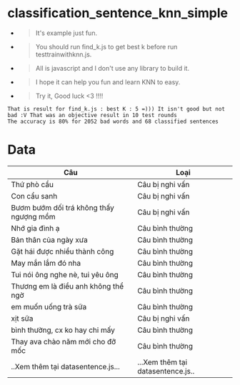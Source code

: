 # classification_sentence_knn_simple


- > It's example just fun.
- > You should run find_k.js to get best k before run testtrainwithknn.js.
- > All is javascript and I don't use any library to build it.
- > I hope it can help you fun and learn KNN to easy.
- > Try it, Good luck <3 !!!!

```
That is result for find_k.js : best K : 5 =))) It isn't good but not bad :V That was an objective result in 10 test rounds
The accuracy is 80% for 2052 bad words and 68 classified sentences 
```

# Data
| Câu | Loại |
|--------------|-------|
| Thứ phò cẩu | Câu bị nghi vấn |
|Con cẩu sanh|Câu bị nghi vấn|
|Bươm bướm dối trá không thấy ngượng mồm|Câu bị nghi vấn|
|Nhớ gia đình ạ|Câu bình thường|
|Bản thân của ngày xưa|Câu bình thường|
|Gặt hái được nhiều thành công|Câu bình thường|
|May mắn lắm đó nha|Câu bình thường|
|Tui nói ông nghe nè, tui yêu ông|Câu bình thường|
|Thương em là điều anh không thể ngờ|Câu bình thường|
|em muốn uống trà sữa|Câu bình thường|
|xịt sữa|Câu bị nghi vấn|
|bình thường, cx ko hay chi mấy|Câu bình thường|
|Thay ava chào năm mới cho đỡ mốc|Câu bình thường|
|..Xem thêm tại datasentence.js...|...Xem thêm tại datasentence.js..|

